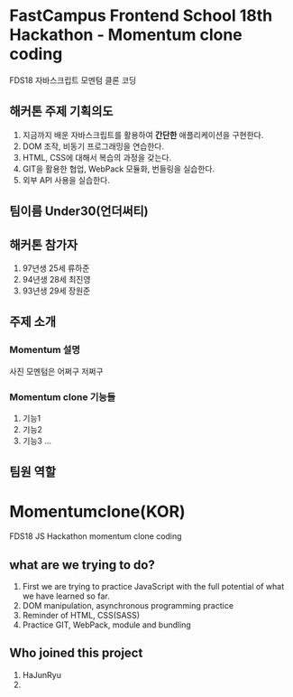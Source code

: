 # FastCampus Frontend School 18th Hackathon - Momentum clone coding
FDS18 자바스크립트 모멘텀 클론 코딩

## 해커톤 주제 기획의도 
1. 지금까지 배운 자바스크립트를 활용하여 **간단한** 애플리케이션을 구현한다. 
2. DOM 조작, 비동기 프로그래밍을 연습한다. 
3. HTML, CSS에 대해서 복습의 과정을 갖는다. 
4. GIT을 활용한 협업, WebPack 모듈화, 번들링을 실습한다.
5. 외부 API 사용을 실습한다.

## 팀이름 Under30(언더써티)

## 해커톤 참가자
1. 97년생 25세 류하준
2. 94년생 28세 최진영
3. 93년생 29세 장원준

## 주제 소개
### Momentum 설명
사진
모멘텀은 어쩌구 저쩌구

### Momentum clone 기능들
1. 기능1
2. 기능2
3. 기능3
...

## 팀원 역할




# Momentumclone(KOR)
FDS18 JS Hackathon momentum clone coding 

## what are we trying to do?
1. First we are trying to practice JavaScript with the full potential of what we have learned so far. 
2. DOM manipulation, asynchronous programming practice
3. Reminder of HTML, CSS(SASS)
4. Practice GIT, WebPack, module and bundling

## Who joined this project
1. HaJunRyu
2. 